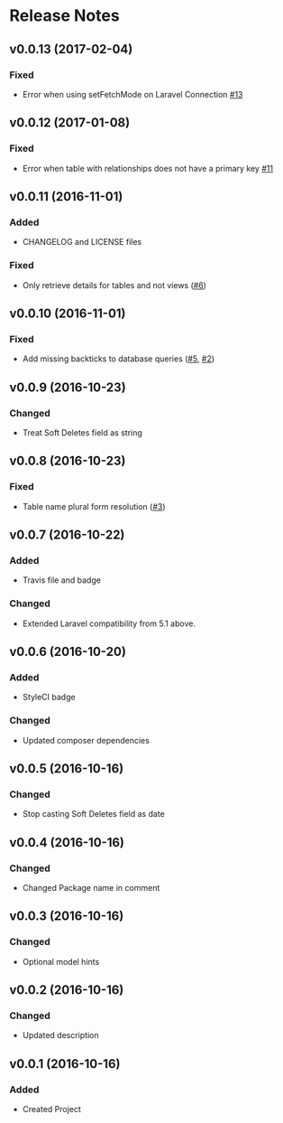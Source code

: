 # Release Notes

## v0.0.13 (2017-02-04)

### Fixed
 - Error when using setFetchMode on Laravel Connection [#13](https://github.com/tinymeng/laravel/issues/11)

## v0.0.12 (2017-01-08)

### Fixed
 - Error when table with relationships does not have a primary key [#11](https://github.com/tinymeng/laravel/issues/11)

## v0.0.11 (2016-11-01)

### Added
 - CHANGELOG and LICENSE files

### Fixed
 - Only retrieve details for tables and not views ([#6](https://github.com/tinymeng/laravel/pull/6))


## v0.0.10 (2016-11-01)

### Fixed
 - Add missing backticks to database queries ([#5](https://github.com/tinymeng/laravel/issues/5), [#2](https://github.com/tinymeng/laravel/issues/2))


## v0.0.9 (2016-10-23)

### Changed
 - Treat Soft Deletes field as string


## v0.0.8 (2016-10-23)

### Fixed
 - Table name plural form resolution ([#3](https://github.com/tinymeng/laravel/issues/3))


## v0.0.7 (2016-10-22)

### Added
 - Travis file and badge

### Changed
 - Extended Laravel compatibility from 5.1 above.


## v0.0.6 (2016-10-20)

### Added
 - StyleCI badge

### Changed
 - Updated composer dependencies


## v0.0.5 (2016-10-16)

### Changed
 - Stop casting Soft Deletes field as date


## v0.0.4 (2016-10-16)

### Changed
 - Changed Package name in comment


## v0.0.3 (2016-10-16)

### Changed
 - Optional model hints


## v0.0.2 (2016-10-16)

### Changed
 - Updated description

## v0.0.1 (2016-10-16)

### Added
 - Created Project

